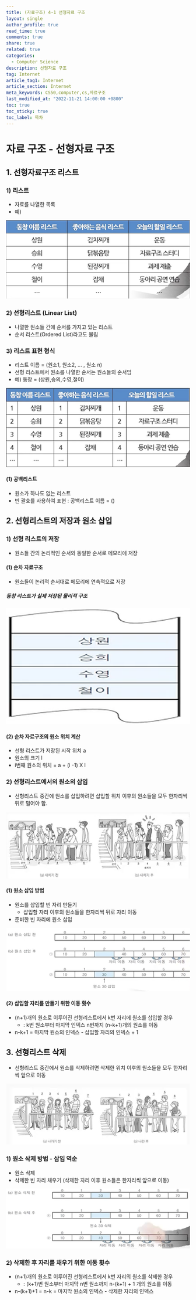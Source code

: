 ```yaml
---
title: (자료구조) 4-1 선형자료 구조
layout: single
author_profile: true
read_time: true
comments: true
share: true
related: true
categories:
  - Computer Science
description: 선형자료 구조
tag: Internet
article_tag1: Internet
article_section: Internet
meta_keywords: CS50,computer,cs,자료구조
last_modified_at: "2022-11-21 14:00:00 +0800"
toc: true
toc_sticky: true
toc_label: 목차
---
```


# 자료 구조 - 선형자료 구조

## 1. 선형자료구조 리스트

### 1) 리스트

- 자료를 나열한 목록
- 예)

![alt](/assets/images/post/ComputerStudy/111.png)

### 2) 선형리스트 (Linear List)

- 나열한 원소들 간에 순서를 가지고 있는 리스트
- 순서 리스트(Ordered List)라고도 불림

### 3) 리스트 표현 형식

- 리스트 이름 = (원소1, 원소2, ... , 원소 n)
- 선형 리스트에서 원소를 나열한 순서는 원소들의 순서임
- 예) 동창 = (상원,승의,수영,철이)

![alt](/assets/images/post/ComputerStudy/112.png)

#### (1) 공백리스트

- 원소가 하나도 없는 리스트
- 빈 괄호를 사용하여 표현 : 공백리스트 이름 = ()

## 2. 선형리스트의 저장과 원소 삽입

### 1) 선형 리스트의 저장

- 원소들 간의 논리적인 순서와 동일한 순서로 메모리에 저장

#### (1) 순차 자료구조

- 원소들이 논리적 순서대로 메모리에 연속적으로 저장

##### 동창 리스트가 실제 저장된 물리적 구조

![alt](/assets/images/post/ComputerStudy/113.png)

#### (2) 순차 자료구조의 원소 위치 계산

- 선형 리스트가 저장된 시작 위치 a
- 원소의 크기 l
- i번째 원소의 위치 = a + (i -1) X l

### 2) 선형리스트에서의 원소의 삽입

- 선형리스트 중간에 원소를 삽입하려면 삽입할 위치 이후의 원소들을 모두 한자리씩 뒤로 밀어야 함.

![alt](/assets/images/post/ComputerStudy/114.png)

#### (1) 원소 삽입 방법

- 원소를 삽입할 빈 자리 만들기
  - 삽입할 자리 이후의 원소들을 한자리씩 뒤로 자리 이동
- 준비한 빈 자리에 원소 삽입

![alt](/assets/images/post/ComputerStudy/115.png)

#### (2) 삽입할 자리를 만들기 위한 이동 횟수

- (n+1)개의 원소로 이루어진 선형리스트에서 k번 자리에 원소를 삽입할 경우
  - : k번 원소부터 마지막 인덱스 n번까지 (n-k+1)개의 원소를 이동
- n-k+1 = 마지막 원소의 인덱스 - 삽입할 자리의 인덱스 + 1

## 3. 선형리스트 삭제

- 선형리스트 중간에서 원소를 삭제하려면 삭제한 위치 이후의 원소들을 모두 한자리씩 앞으로 이동

![alt](/assets/images/post/ComputerStudy/116.png)

### 1) 원소 삭제 방법 - 삽입 역순

- 원소 삭제
- 삭제한 빈 자리 채우기 (삭제한 자리 이후 원소들은 한자리씩 앞으로 이동)

![alt](/assets/images/post/ComputerStudy/117.png)

### 2) 삭제한 후 자리를 채우기 위한 이동 횟수

- (n+1)개의 원소로 이루어진 선형리스트에서 k번 자리의 원소를 삭제한 경우
  - : (k+1)번 원소부터 마지막 n번 원소까지 n-(k+1) + 1 개의 원소를 이동
- n-(k+1)+1 = n-k = 마지막 원소의 인덱스 - 삭제한 자리의 인덱스

